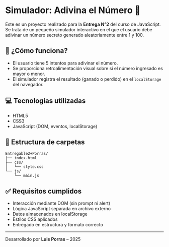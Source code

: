 
# Simulador: Adivina el Número 🎯

Este es un proyecto realizado para la **Entrega N°2** del curso de JavaScript. Se trata de un pequeño simulador interactivo en el que el usuario debe adivinar un número secreto generado aleatoriamente entre 1 y 100.

## 🧠 ¿Cómo funciona?

- El usuario tiene 5 intentos para adivinar el número.
- Se proporciona retroalimentación visual sobre si el número ingresado es mayor o menor.
- El simulador registra el resultado (ganado o perdido) en el `localStorage` del navegador.

## 💻 Tecnologías utilizadas

- HTML5
- CSS3
- JavaScript (DOM, eventos, localStorage)

## 📂 Estructura de carpetas

```
Entregable2+Porras/
├── index.html
├── css/
│   └── style.css
└── js/
    └── main.js
```

## ✅ Requisitos cumplidos

- Interacción mediante DOM (sin prompt ni alert)
- Lógica JavaScript separada en archivo externo
- Datos almacenados en localStorage
- Estilos CSS aplicados
- Entregado en estructura y formato correcto

---

Desarrollado por **Luis Porras** – 2025
